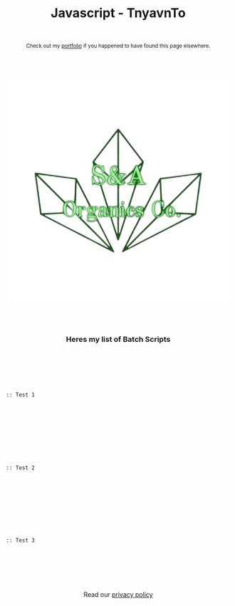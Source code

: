 <h1 align=center>Javascript - TnyavnTo</h1>

<br>

<p align=center><sup>Check out my <a href='https://tnyavnto.com' target='_blank'>portfolio</a> if you happened to have found this page elsewhere.</sup></p>

<br><br>

<p align=center>
    <img src='https://github.com/Svxy/imgs/blob/main/icon.png?raw=true' alt='Github Couldnt Load The Image'>
</p>

<br><br>

<h3 align=center>Heres my list of Batch Scripts</h3>

<br><br>

<!-- 1. -->

<p align=center>
<pre>
<code class="batch"> 

:: Test 1

</code>
</pre>
</p>

<br><br>

<!-- 2. -->

<p align=center>
<pre>
<code class="batch"> 

:: Test 2

</code>
</pre>
</p>

<br><br>

<!-- 3. -->

<p align=center>
<pre>
<code class="batch"> 

:: Test 3

</code>
</pre>
</p>

<br><br>

<p align=center>Read our <a href='https://tnyavnto.com/policy/' target='_blank'>privacy policy</a></p>